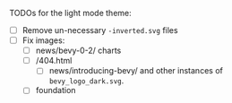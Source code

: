 TODOs for the light mode theme:

- [ ] Remove un-necessary `-inverted.svg` files
- [ ] Fix images:
    - [ ] news/bevy-0-2/ charts
    - [ ] /404.html
	  - [ ] news/introducing-bevy/ and other instances of `bevy_logo_dark.svg`.
    - [ ] foundation
